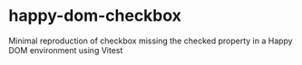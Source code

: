 # happy-dom-checkbox

Minimal reproduction of checkbox missing the checked property in a Happy DOM environment using Vitest
